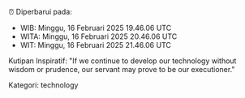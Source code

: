 ⏰ Diperbarui pada:
- WIB: Minggu, 16 Februari 2025 19.46.06 UTC
- WITA: Minggu, 16 Februari 2025 20.46.06 UTC
- WIT: Minggu, 16 Februari 2025 21.46.06 UTC

Kutipan Inspiratif:
"If we continue to develop our technology without wisdom or prudence, our servant may prove to be our executioner."


Kategori: technology

